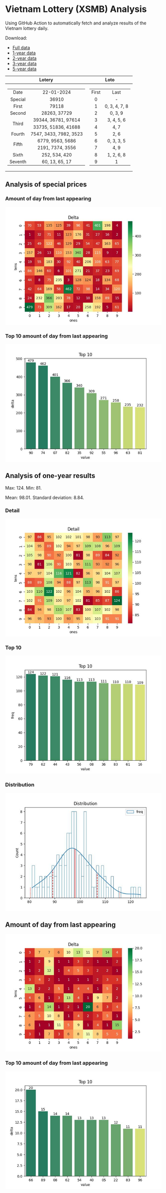 # Vietnam Lottery (XSMB) Analysis

Using GitHub Action to automatically fetch and analyze results of the Vietnam lottery daily.

Download:

* [Full data](https://raw.githubusercontent.com/khiemdoan/vietnam-lottery-xsmb-analysis/main/results/xsmb.csv)
* [1-year data](https://raw.githubusercontent.com/khiemdoan/vietnam-lottery-xsmb-analysis/main/results/xsmb_1_year.csv)
* [2-year data](https://raw.githubusercontent.com/khiemdoan/vietnam-lottery-xsmb-analysis/main/results/xsmb_2_year.csv)
* [3-year data](https://raw.githubusercontent.com/khiemdoan/vietnam-lottery-xsmb-analysis/main/results/xsmb_3_year.csv)
* [5-year data](https://raw.githubusercontent.com/khiemdoan/vietnam-lottery-xsmb-analysis/main/results/xsmb_5_year.csv)

| Lotery      | Loto |
| :-----------: | :-----------: |
| <table><tr><td>Date</td><td>22-01-2024</td></tr><tr><td>Special</td><td>36910</td></tr><tr><td>First</td><td>79118</td></tr><tr><td>Second</td><td>28263, 37729</td></tr><tr><td rowspan="2">Third</td><td>39344, 36781, 97614</td></tr><tr><td>33735, 51836, 41688</td></tr><tr><td>Fourth</td><td>7547, 3433, 7982, 3523</td></tr><tr><td rowspan="2">Fifth</td><td>6779, 9563, 5686</td></tr><tr><td>2191, 7374, 3556</td></tr><tr><td>Sixth</td><td>252, 534, 420</td></tr><tr><td>Seventh</td><td>60, 13, 65, 17</td></tr></table> | <table><tr><td>First</td><td>Last</td></tr><tr><td>0</td><td>-</td></tr><tr><td>1</td><td>0, 3, 4, 7, 8</td></tr><tr><td>2</td><td>0, 3, 9</td></tr><tr><td>3</td><td>3, 4, 5, 6</td></tr><tr><td>4</td><td>4, 7</td></tr><tr><td>5</td><td>2, 6</td></tr><tr><td>6</td><td>0, 3, 3, 5</td></tr><tr><td>7</td><td>4, 9</td></tr><tr><td>8</td><td>1, 2, 6, 8</td></tr><tr><td>9</td><td>1</td></tr></table> |


<h2>Analysis of special prices</h2>

<h3>Amount of day from last appearing</h3>

![Delta](images/special_delta.jpg)

<h3>Top 10 amount of day from last appearing</h3>

![Delta top 10](images/special_delta_top_10.jpg)

<h2>Analysis of one-year results</h2>

Max: 124. Min: 81.

Mean: 98.01. Standard deviation: 8.84.

<h3>Detail</h3>

![Detail](images/heatmap.jpg)

<h3>Top 10</h3>

![Top 10](images/top-10.jpg)

<h3>Distribution</h3>

![Distribution](images/distribution.jpg)

<h2>Amount of day from last appearing</h2>

![Delta](images/delta.jpg)

<h3>Top 10 amount of day from last appearing</h3>

![Delta top 10](images/delta_top_10.jpg)